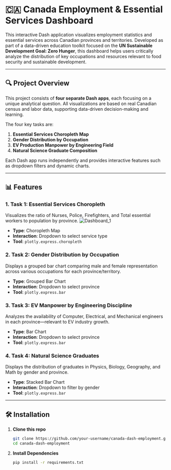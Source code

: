 # 🇨🇦 Canada Employment & Essential Services Dashboard

This interactive Dash application visualizes employment statistics and essential services across Canadian provinces and territories. Developed as part of a data-driven education toolkit focused on the **UN Sustainable Development Goal: Zero Hunger**, this dashboard helps users critically analyze the distribution of key occupations and resources relevant to food security and sustainable development.

---

## 🔍 Project Overview

This project consists of **four separate Dash apps**, each focusing on a unique analytical question. All visualizations are based on real Canadian census and labor data, supporting data-driven decision-making and learning.

The four key tasks are:

1. **Essential Services Choropleth Map**
2. **Gender Distribution by Occupation**
3. **EV Production Manpower by Engineering Field**
4. **Natural Science Graduate Composition**

Each Dash app runs independently and provides interactive features such as dropdown filters and dynamic charts.

---

## 📊 Features

### 1. **Task 1: Essential Services Choropleth**
Visualizes the ratio of Nurses, Police, Firefighters, and Total essential workers to population by province.
![Dashboard_1](https://github.com/user-attachments/assets/bd8cbcd3-d135-47eb-97ec-74841b697b08)
- **Type**: Choropleth Map
- **Interaction**: Dropdown to select service type
- **Tool**: `plotly.express.choropleth`

### 2. **Task 2: Gender Distribution by Occupation**
Displays a grouped bar chart comparing male and female representation across various occupations for each province/territory.

- **Type**: Grouped Bar Chart
- **Interaction**: Dropdown to select province
- **Tool**: `plotly.express.bar`

### 3. **Task 3: EV Manpower by Engineering Discipline**
Analyzes the availability of Computer, Electrical, and Mechanical engineers in each province—relevant to EV industry growth.

- **Type**: Bar Chart
- **Interaction**: Dropdown to select province
- **Tool**: `plotly.express.bar`

### 4. **Task 4: Natural Science Graduates**
Displays the distribution of graduates in Physics, Biology, Geography, and Math by gender and province.

- **Type**: Stacked Bar Chart
- **Interaction**: Dropdown to filter by gender
- **Tool**: `plotly.express.bar`

---

## 🛠️ Installation

1. **Clone this repo**
   ```bash
   git clone https://github.com/your-username/canada-dash-employment.git
   cd canada-dash-employment

2. **Install Dependencies**
   ```bash
   pip install -r requirements.txt

